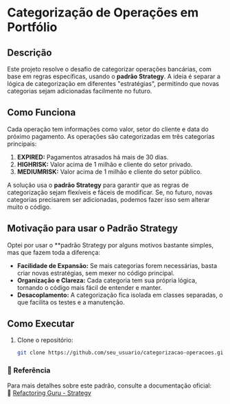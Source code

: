 ﻿# Categorização de Operações em Portfólio

## Descrição

Este projeto resolve o desafio de categorizar operações bancárias, com base em regras específicas, usando o **padrão Strategy**. A ideia é separar a lógica de categorização em diferentes "estratégias", permitindo que novas categorias sejam adicionadas facilmente no futuro.

## Como Funciona

Cada operação tem informações como valor, setor do cliente e data do próximo pagamento. As operações são categorizadas em três categorias principais:

1. **EXPIRED:** Pagamentos atrasados há mais de 30 dias.
2. **HIGHRISK:** Valor acima de 1 milhão e cliente do setor privado.
3. **MEDIUMRISK:** Valor acima de 1 milhão e cliente do setor público.

A solução usa o **padrão Strategy** para garantir que as regras de categorização sejam flexíveis e fáceis de modificar. Se, no futuro, novas categorias precisarem ser adicionadas, podemos fazer isso sem alterar muito o código.

## Motivação para usar o Padrão Strategy
Optei por usar o **padrão Strategy por alguns motivos bastante simples, mas que fazem toda a diferença:

- **Facilidade de Expansão:** Se mais categorias forem necessárias, basta criar novas estratégias, sem mexer no código principal.
- **Organização e Clareza:** Cada categoria tem sua própria lógica, tornando o código mais fácil de entender e manter.
- **Desacoplamento:** A categorização fica isolada em classes separadas, o que facilita os testes e a manutenção.

## Como Executar

1. Clone o repositório:
   ```bash
   git clone https://github.com/seu_usuario/categorizacao-operacoes.git

### 🔗 Referência
Para mais detalhes sobre este padrão, consulte a documentação oficial:  
🔗 [Refactoring Guru - Strategy](https://refactoring.guru/design-patterns/strategy)